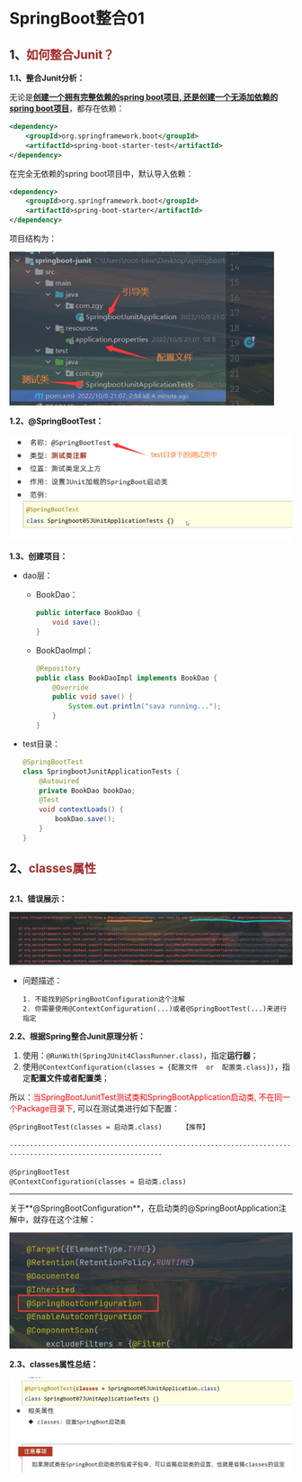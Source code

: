 # SpringBoot整合01

## 1、<span style="color:brown">如何整合Junit？</span>

**1.1、整合Junit分析：**

无论是<u>**创建一个拥有完整依赖的spring boot项目, 还是创建一个无添加依赖的spring boot项目**</u>，都存在依赖：

```xml
<dependency>
    <groupId>org.springframework.boot</groupId>
    <artifactId>spring-boot-starter-test</artifactId>
</dependency>
```

在完全无依赖的spring boot项目中，默认导入依赖：

```xml
<dependency>
    <groupId>org.springframework.boot</groupId>
    <artifactId>spring-boot-starter</artifactId>
</dependency>
```

项目结构为：

<img src="https://raw.githubusercontent.com/root-bine/image/main/Typora-image/springboot%E6%95%B4%E5%90%88Junit01.png" alt="image-20221008211431250" style="zoom:80%;" />

**1.2、@SpringBootTest：**

<img src="https://raw.githubusercontent.com/root-bine/image/main/Typora-image/SpringBoot%E6%95%B4%E5%90%88Junit02.png" alt="image-20221008215611318" style="zoom:80%;" />

**1.3、创建项目：**

- dao层：

  - BookDao：

    ```java
    public interface BookDao {
        void save();
    }
    ```

  - BookDaoImpl：

    ```java
    @Repository
    public class BookDaoImpl implements BookDao {
        @Override
        public void save() {
            System.out.println("sava running...");
        }
    }
    ```

- test目录：

  ```java
  @SpringBootTest
  class SpringbootJunitApplicationTests {
      @Autowired
      private BookDao bookDao;
      @Test
      void contextLoads() {
          bookDao.save();
      }
  }
  ```



## 2、<span style="color:brown">classes属性</span>

## <!--Junit测试类原属：com.zgy.SpringbootJunitTest，如果将该类移到com下，则无法运行-->

**2.1、错误展示：**

![image-20221008221503772](https://raw.githubusercontent.com/root-bine/image/main/Typora-image/SpringBoot%E6%95%B4%E5%90%88Junit03.png)

- 问题描述：

  ```apl
  1. 不能找到@SpringBootConfiguration这个注解
  2. 你需要使用@ContextConfiguration(...)或者@SpringBootTest(...)来进行指定
  ```

**2.2、根据Spring整合Junit原理分析：**

1. 使用：`@RunWith(SpringJUnit4ClassRunner.class)`，指定**运行器**；
2. 使用`@ContextConfiguration(classes = {配置文件  or  配置类.class})`，指定**配置文件或者配置类**；

所以：<span style="color:red">当SpringBootJunitTest测试类和SpringBootApplication启动类, 不在同一个Package目录下</span>, 可以在测试类进行如下配置：

```apl
@SpringBootTest(classes = 启动类.class)     【推荐】

------------------------------------------------------------------------------------------------------------

@SpringBootTest
@ContextConfiguration(classes = 启动类.class)
```

---

关于**@SpringBootConfiguration**，在启动类的@SpringBootApplication注解中，就存在这个注解：

<img src="https://raw.githubusercontent.com/root-bine/image/main/Typora-image/SpringBoot%E6%95%B4%E5%90%88Junit04.png" alt="image-20221008223237393" style="zoom:80%;" />

**2.3、classes属性总结：**

<img src="https://raw.githubusercontent.com/root-bine/image/main/Typora-image/SpringBoot%E6%95%B4%E5%90%88Junit05.png" alt="image-20221008222858465" style="zoom:80%;" />
